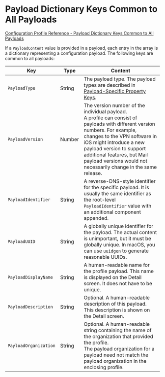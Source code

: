 # Payload Dictionary Keys Common to All Payloads  

 [Configuration Profile Reference - Payload Dictionary Keys Common to All Payloads](https://developer.apple.com/library/content/featuredarticles/iPhoneConfigurationProfileRef/Introduction/Introduction.html#//apple_ref/doc/uid/TP40010206-CH1-SW1)  

If a `PayloadContent` value is provided in a payload, each entry in the array is a dictionary representing a configuration payload. The following keys are common to all payloads:  

|Key|Type|Content|
|-|-|-|
|`PayloadType`|String|The payload type. The payload types are described in [Payload-Specific Property Keys](https://developer.apple.com/library/content/featuredarticles/iPhoneConfigurationProfileRef/Introduction/Introduction.html#//apple_ref/doc/uid/TP40010206-CH1-SW2).|
|`PayloadVersion`|Number|The version number of the individual payload.</br>A profile can consist of payloads with different version numbers. For example, changes to the VPN software in iOS might introduce a new payload version to support additional features, but Mail payload versions would not necessarily change in the same release.|
|`PayloadIdentifier`|String|A reverse-DNS-style identifier for the specific payload. It is usually the same identifier as the root-level `PayloadIdentifier` value with an additional component appended.|
|`PayloadUUID`|String|A globally unique identifier for the payload. The actual content is unimportant, but it must be globally unique. In macOS, you can use `uuidgen` to generate reasonable UUIDs.|
|`PayloadDisplayName`|String|A human-readable name for the profile payload. This name is displayed on the Detail screen. It does not have to be unique.|
|`PayloadDescription`|String|Optional. A human-readable description of this payload. This description is shown on the Detail screen.|
|`PayloadOrganization`|String|Optional. A human-readable string containing the name of the organization that provided the profile.</br>The payload organization for a payload need not match the payload organization in the enclosing profile.|
  
